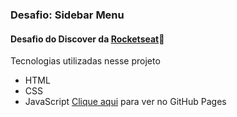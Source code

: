 ### Desafio: Sidebar Menu
#### Desafio do Discover da [Rocketseat](https://github.com/Rocketseat)🚀
Tecnologias utilizadas nesse projeto  
* HTML
* CSS
* JavaScript
[Clique aqui](https://yuricirino.github.io/side-bar-menu/) para ver no GitHub Pages
